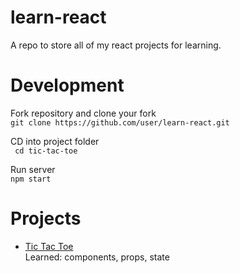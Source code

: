 # learn-react
A repo to store all of my react projects for learning.

# Development
Fork repository and clone your fork  
``git clone https://github.com/user/learn-react.git ``

CD into project folder  
`` cd tic-tac-toe``

Run server  
`` npm start ``

# Projects
- [Tic Tac Toe](https://github.com/terror/learn-react/tree/master/tic-tac-toe)  
Learned: components, props, state
